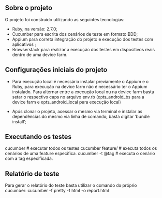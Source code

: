 ## Sobre o projeto

O projeto foi construído utilizando as seguintes tecnologias:

- Ruby, na versão: 2.7.0;
- Cucumber para escrita dos cenários de teste em formato BDD;
- Appium para correta integração do projeto e execução dos testes com aplicativos ;
- Browserstack para realizar a execução dos testes em dispositivos reais dentro de uma device farm.

## Configurações iniciais do projeto

- Para execução local é necessário instalar previamente o Appium e o Ruby, para execução na device farm não é necessário ter o Appium instalado. Para alternar entre a execução local ou na device farm basta setar o respectivo caps no arquivo env.rb (opts_android_bs para a device farm e opts_android_local para execução local)

- Após clonar o projeto, acessar o mesmo via terminal e instalar as dependências do mesmo via linha de comando, basta digitar 'bundle install';

## Executando os testes

cucumber                          # executar todos os testes
cucumber feature/<nomefeature>    # executa todos os cenários de uma feature especifica.
cucumber -t @tag               # executa o cenário com a tag especificada.

## Relatório de teste

Para gerar o relatório do teste basta utilizar o comando do próprio cucumber:
cucumber -f pretty -f html -o report.html

